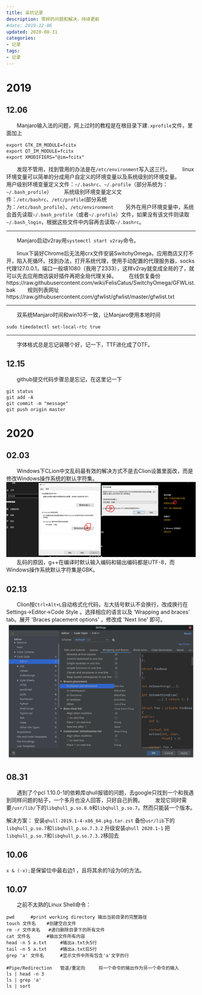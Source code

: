 ```yaml
---
title: 采坑记录
description: 零碎的问题和解决，持续更新
#date: 2019-12-06 
updated: 2020-08-31
categories:
- 记录
tags:
- 记录
---
```


# 2019

## 12.06
&emsp;&emsp;Manjaro输入法的问题，网上过时的教程是在根目录下建`.xprofile`文件，里面加上
```
export GTK_IM_MODULE=fcitx
export QT_IM_MODULE=fcitx
export XMODIFIERS="@im=fcitx"
```
&emsp;&emsp;发现不管用，找到管用的办法是在`/etc/environment`写入这三行。
&emsp;&emsp;linux环境变量可以简单的分成用户自定义的环境变量以及系统级别的环境变量。
&emsp;&emsp;用户级别环境变量定义文件：`~/.bashrc`、`~/.profile`（部分系统为：`~/.bash_profile`）
&emsp;&emsp;系统级别环境变量定义文件：`/etc/bashrc`、`/etc/profile`(部分系统为：`/etc/bash_profile`）、`/etc/environment`
&emsp;&emsp;另外在用户环境变量中，系统会首先读取`~/.bash_profile`（或者`~/.profile`）文件，如果没有该文件则读取`~/.bash_login`，根据这些文件中内容再去读取`~/.bashrc`。

***

&emsp;&emsp;Manjaro启动v2ray用`systemctl start v2ray`命令。

&emsp;&emsp;linux下装好Chrome后无法用crx文件安装SwitchyOmega，应用商店又打不开，陷入死循环。找到办法，打开系统代理，使用手动配置的代理服务器，socks代理127.0.0.1，端口一般填1080（我用了2333），这样v2ray就变成全局的了，就可以先去应用商店装好插件再把全局代理关掉。
&emsp;&emsp;在线恢复备份https://raw.githubusercontent.com/wiki/FelisCatus/SwitchyOmega/GFWList.bak
&emsp;&emsp;规则列表网址https://raw.githubusercontent.com/gfwlist/gfwlist/master/gfwlist.txt

***

&emsp;&emsp;双系统Manjaro时间和win10不一致，让Manjaro使用本地时间
```
sudo timedatectl set-local-rtc true
```

***

&emsp;&emsp;字体格式总是忘记装哪个好，记一下，TTF进化成了OTF。

## 12.15
&emsp;&emsp;github提交代码步骤总是忘记，在这里记一下
```
git status
git add -A
git commit -m "message"
git push origin master
```

# 2020

## 02.03
&emsp;&emsp;Windows下CLion中文乱码最有效的解决方式不是去Clion设置里面改，而是修改Windows操作系统的默认字符集。
![win10设置系统默认编码为utf-8](/img/200203/200203-win10设置系统默认编码为utf-8.png)
&emsp;&emsp;乱码的原因，g++在编译时默认输入编码和输出编码都是UTF-8，而Windows操作系统默认字符集是GBK。

## 02.13
&emsp;&emsp;Clion按`Ctrl+Alt+L`自动格式化代码，左大括号默认不会换行，改成换行在 Settings->Editor->Code Style 。选择相应的语言以及 ‘Wrapping and braces’ tab。展开 'Braces placement options' ，修改成 'Next line' 即可。
![200312-Clion格式化代码](/img/200203/200312-Clion格式化代码.png)

## 08.31
&emsp;&emsp;遇到了个pcl 1.10.0-1的依赖库qhull报错的问题，去google只找到一个和我遇到同样问题的帖子，一个多月也没人回答，只好自己折腾。
&emsp;&emsp;发现它同时需要`/usr/lib/`下的`libqhull_p.so.8.0`和`libqhull_p.so.7`，然而只能装一个版本。

解决方案：
安装`qhull-2019.1-4-x86_64.pkg.tar.zst`
备份`usr/lib`下的`libqhull_p.so.7`和`libqhull_p.so.7.3.2`
升级安装`qhull 2020.1-1`
把`libqhull_p.so.7`和`libqhull_p.so.7.3.2`移回去

## 10.06
`x & (-x);`是保留位中最右边1 ，且将其余的1设为0的方法。
## 10.07
&emsp;&emsp;之前不太熟的Linux Shell命令：
```
pwd      #print working directory 输出当前目录的完整路径
touch 文件名    #创建空白文件
rm -r 文件夹名   #递归删除目录下的所有文件
cat 文件名      #输出文件所有内容
head -n 5 a.txt     #输出a.txt头5行
tail -n 5 a.txt     #输出a.txt后5行
grep 'a' 文件名      #显示文件中所有包含'a'文字的行

#Pipe/Redirection   管道/重定向     将一个命令的输出作为另一个命令的输入
ls | head -n 3
ls | grep 'a'
ls | sort

```
## 
## 
## 
## 
## 
